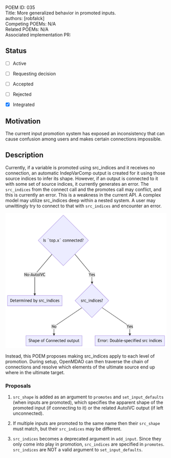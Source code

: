 POEM ID: 035  
Title: More generalized behavior in promoted inputs.  
authors: [robfalck]  
Competing POEMs: N/A  
Related POEMs: N/A  
Associated implementation PR:

##  Status

- [ ] Active
- [ ] Requesting decision
- [ ] Accepted
- [ ] Rejected
- [x] Integrated


## Motivation

The current input promotion system has exposed an inconsistency that can cause confusion among users and makes certain connections impossible.

## Description

Currently, if a variable is promoted using src_indices and it receives no connection, an automatic IndepVarComp output is created for it using those source indices to infer its shape.
However, if an output is connected to it with some set of source indices, it currently generates an error.
The `src_indices` from the connect call and the promotes call may conflict, and this is currently an error.
This is a weakness in the current API.  A complex model may utilize src_indices deep within a nested system.
A user may unwittingly try to connect to that with `src_indices` and encounter an error.

![Current behavior for sizing a promoted input](POEM_035/current_behavior.png)

Instead, this POEM proposes making src_indices apply to each level of promotion.
During setup, OpenMDAO can then traverse the chain of connections and resolve which elements of the ultimate source end up where in the ultimate target.

### Proposals

1. `src_shape` is added as an argument to `promotes` and `set_input_defaults` (when inputs are promoted), which specifies the apparent shape of the promoted input (if connecting to it) or the related AutoIVC output (if left unconnected).

2. If multiple inputs are promoted to the same name then their `src_shape` must match, but their `src_indices` may be different.

3. `src_indices` becomes a deprecated argument in `add_input`.  Since they only come into play in promotion, `src_indices` are specified in `promotes`.  `src_indices` are NOT a valid argument to `set_input_defaults`.
